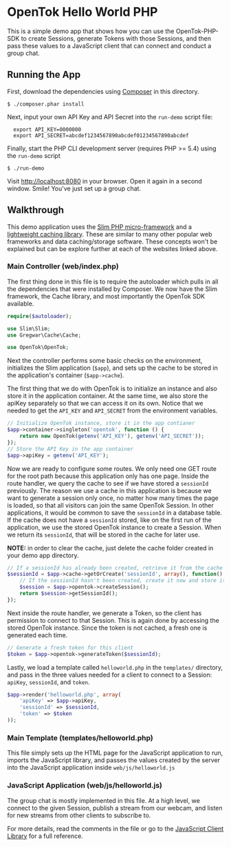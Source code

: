 # OpenTok Hello World PHP

This is a simple demo app that shows how you can use the OpenTok-PHP-SDK to create Sessions,
generate Tokens with those Sessions, and then pass these values to a JavaScript client that can
connect and conduct a group chat.

## Running the App

First, download the dependencies using [Composer](http://getcomposer.org) in this directory.

```
$ ./composer.phar install
```

Next, input your own API Key and API Secret into the `run-demo` script file:

```
  export API_KEY=0000000
  export API_SECRET=abcdef1234567890abcdef01234567890abcdef
```

Finally, start the PHP CLI development server (requires PHP >= 5.4) using the `run-demo` script

```
$ ./run-demo
```

Visit <http://localhost:8080> in your browser. Open it again in a second window. Smile! You've just
set up a group chat.

## Walkthrough

This demo application uses the [Slim PHP micro-framework](http://www.slimframework.com/) and
a [lightweight caching library](https://github.com/Gregwar/Cache). These are similar to many other
popular web frameworks and data caching/storage software. These concepts won't be explained but can
be explore further at each of the websites linked above.

### Main Controller (web/index.php)

The first thing done in this file is to require the autoloader which pulls in all the dependencies
that were installed by Composer. We now have the Slim framework, the Cache library, and most
importantly the OpenTok SDK available.

```php
require($autoloader);

use Slim\Slim;
use Gregwar\Cache\Cache;

use OpenTok\OpenTok;
```

Next the controller performs some basic checks on the environment, initializes the Slim application
(`$app`), and sets up the cache to be stored in the application's container (`$app->cache`).

The first thing that we do with OpenTok is to initialize an instance and also store it in the
application container. At the same time, we also store the apiKey separately so that we can access
it on its own. Notice that we needed to get the `API_KEY` and `API_SECRET` from the environment
variables.

```php
// Initialize OpenTok instance, store it in the app contianer
$app->container->singleton('opentok', function () {
    return new OpenTok(getenv('API_KEY'), getenv('API_SECRET'));
});
// Store the API Key in the app container
$app->apiKey = getenv('API_KEY');
```

Now we are ready to configure some routes. We only need one GET route for the root path because this
application only has one page. Inside the route handler, we query the cache to see if we have stored
a `sessionId` previously. The reason we use a cache in this application is because we want to generate
a session only once, no matter how many times the page is loaded, so that all visitors can join the
same OpenTok Session. In other applications, it would be common to save the `sessionId` in a database
table. If the cache does not have a `sessionId` stored, like on the first run of the application, we
use the stored OpenTok instance to create a Session. When we return its `sessionId`, that will be
stored in the cache for later use.

**NOTE:** in order to clear the cache, just delete the cache folder created in your demo app directory.

```php
// If a sessionId has already been created, retrieve it from the cache
$sessionId = $app->cache->getOrCreate('sessionId', array(), function() use ($app) {
    // If the sessionId hasn't been created, create it now and store it
    $session = $app->opentok->createSession();
    return $session->getSessionId();
});
```

Next inside the route handler, we generate a Token, so the client has permission to connect to that
Session. This is again done by accessing the stored OpenTok instance. Since the token is not cached,
a fresh one is generated each time.

```php
// Generate a fresh token for this client
$token = $app->opentok->generateToken($sessionId);
```

Lastly, we load a template called `helloworld.php` in the `templates/` directory, and pass in the
three values needed for a client to connect to a Session: `apiKey`, `sessionId`, and `token`.

```php
$app->render('helloworld.php', array(
    'apiKey' => $app->apiKey,
    'sessionId' => $sessionId,
    'token' => $token
));
```

### Main Template (templates/helloworld.php)

This file simply sets up the HTML page for the JavaScript application to run, imports the
JavaScript library, and passes the values created by the server into the JavaScript application
inside `web/js/helloworld.js`

### JavaScript Application (web/js/helloworld.js)

The group chat is mostly implemented in this file. At a high level, we connect to the given
Session, publish a stream from our webcam, and listen for new streams from other clients to
subscribe to.

For more details, read the comments in the file or go to the
[JavaScript Client Library](http://tokbox.com/opentok/libraries/client/js/) for a full reference.

